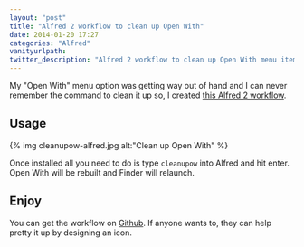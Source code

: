 ```yaml
---
layout: "post"
title: "Alfred 2 workflow to clean up Open With"
date: 2014-01-20 17:27
categories: "Alfred"
vanityurlpath:
twitter_description: "Alfred 2 workflow to clean up Open With menu item."
---
```

My "Open With" menu option was getting way out of hand and I can never remember the command to clean it up so, I created [this Alfred 2 workflow](https://github.com/tomdiggle/CleanUpOpenWith).

## Usage

{% img cleanupow-alfred.jpg alt:"Clean up Open With" %}

Once installed all you need to do is type `cleanupow` into Alfred and hit enter. Open With will be rebuilt and Finder will relaunch.

## Enjoy

You can get the workflow on [Github](https://github.com/tomdiggle/CleanUpOpenWith). If anyone wants to, they can help pretty it up by designing an icon.
